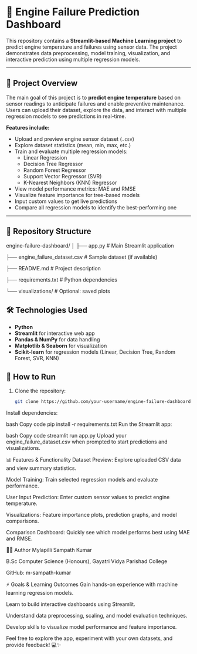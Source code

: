 # 🚗 Engine Failure Prediction Dashboard

This repository contains a **Streamlit-based Machine Learning project** to predict engine temperature and failures using sensor data. The project demonstrates data preprocessing, model training, visualization, and interactive prediction using multiple regression models.

---

## 📌 Project Overview

The main goal of this project is to **predict engine temperature** based on sensor readings to anticipate failures and enable preventive maintenance. Users can upload their dataset, explore the data, and interact with multiple regression models to see predictions in real-time.

**Features include:**
- Upload and preview engine sensor dataset (`.csv`)  
- Explore dataset statistics (mean, min, max, etc.)  
- Train and evaluate multiple regression models:
  - Linear Regression  
  - Decision Tree Regressor  
  - Random Forest Regressor  
  - Support Vector Regressor (SVR)  
  - K-Nearest Neighbors (KNN) Regressor  
- View model performance metrics: MAE and RMSE  
- Visualize feature importance for tree-based models  
- Input custom values to get live predictions  
- Compare all regression models to identify the best-performing one  

---

## 📁 Repository Structure
engine-failure-dashboard/
│
├── app.py # Main Streamlit application

├── engine_failure_dataset.csv # Sample dataset (if available)

├── README.md # Project description

├── requirements.txt # Python dependencies

└── visualizations/ # Optional: saved plots

## 🛠️ Technologies Used
- **Python**  
- **Streamlit** for interactive web app  
- **Pandas & NumPy** for data handling  
- **Matplotlib & Seaborn** for visualization  
- **Scikit-learn** for regression models (Linear, Decision Tree, Random Forest, SVR, KNN)  


## 🚀 How to Run

1. Clone the repository:
   ```bash
   git clone https://github.com/your-username/engine-failure-dashboard.git
Install dependencies:

bash
Copy code
pip install -r requirements.txt
Run the Streamlit app:

bash
Copy code
streamlit run app.py
Upload your engine_failure_dataset.csv when prompted to start predictions and visualizations.

📊 Features & Functionality
Dataset Preview: Explore uploaded CSV data and view summary statistics.

Model Training: Train selected regression models and evaluate performance.

User Input Prediction: Enter custom sensor values to predict engine temperature.

Visualizations: Feature importance plots, prediction graphs, and model comparisons.

Comparison Dashboard: Quickly see which model performs best using MAE and RMSE.

👨‍💻 Author
Mylapilli Sampath Kumar

B.Sc Computer Science (Honours), Gayatri Vidya Parishad College

GitHub: m-sampath-kumar

⚡ Goals & Learning Outcomes
Gain hands-on experience with machine learning regression models.

Learn to build interactive dashboards using Streamlit.

Understand data preprocessing, scaling, and model evaluation techniques.

Develop skills to visualize model performance and feature importance.

Feel free to explore the app, experiment with your own datasets, and provide feedback! 💻✨
